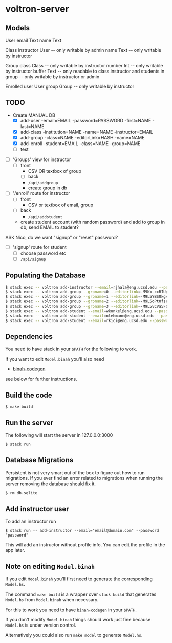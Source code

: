# voltron-server

## Models

User
  email      Text
  name       Text

Class
  instructor User   -- only writable by admin
  name       Text   -- only writable by instructor

Group
  class      Class  -- only writable by instructor
  number     Int    -- only writable by instructor
  buffer     Text   -- only readable to class.instructor and students in group
                    -- only writable by instructor or admin

Enrolled
  user       User
  group      Group  -- only writable by instructor


## TODO

- Create MANUAL DB
  - [x] add-user   -email=EMAIL      -password=PASSWORD -first=NAME -last=NAME
  - [x] add-class  -institution=NAME -name=NAME         -instructor=EMAIL
  - [x] add-group  -class=NAME       -editorLink=HASH   -name=NAME
  - [x] add-enroll -student=EMAIL    -class=NAME        -group=NAME
  - [ ] test

- [ ] 'Groups' view for instructor
  - [ ] front
	- CSV OR textbox of group
    - [ ] back
	- `/api/addgroup`
	- create group in db

- [ ] '/enroll' route for instructor
    - [ ] front
    	- CSV or textbox of email, group
    - [ ] back
    	- `/api/addstudent`
	- create student account (with random password) and add to group in db, send EMAIL to student?

ASK Nico, do we want "signup" or "reset" password?

- [ ] 'signup' route for student
    - [ ]  choose password etc
    - [ ] `/api/signup`

## Populating the Database

```sh
$ stack exec -- voltron add-instructor --email=rjhala@eng.ucsd.edu --password=rjhala
$ stack exec -- voltron add-group --grpname=0 --editorlink=-M9Kx-cxRIUgCqVCtjCr
$ stack exec -- voltron add-group --grpname=1 --editorlink=-M9L5YBS0kgvUfuz0Ckc
$ stack exec -- voltron add-group --grpname=2 --editorlink=-M9L5oPt0fsruy16vntv
$ stack exec -- voltron add-group --grpname=3 --editorlink=-M9L5vCVa5FQ0noobA9V
$ stack exec -- voltron add-student --email=wkunkel@eng.ucsd.edu --password=rose --grpname=0
$ stack exec -- voltron add-student --email=nlehmann@eng.ucsd.edu --password=nico --grpname=0
$ stack exec -- voltron add-student --email=rkici@eng.ucsd.edu --password=rkici --grpname=1
```

## Dependencies

You need to have stack in your `$PATH` for the following to work. 

If you want to edit `Model.binah` you'll also need 

- [binah-codegen](https://github.com/nilehmann/binah-codegen) 

see below for further instructions.

## Build the code

```
$ make build
```

## Run the server

The following will start the server in 127.0.0.0:3000

```
$ stack run
```

## Database Migrations

Persistent is not very smart out of the box to figure out how to run migrations. If you ever find an
error related to migrations when running the server removing the database should fix it.

```bash
$ rm db.sqlite
```

## Add instructor user

To add an instructor run

```
$ stack run -- add-instructor --email="email@domain.com" --password "password"
```

This will add an instructor without profile info. You can edit the profile in the app later.

## Note on editing `Model.binah`

If you edit `Model.binah` you'll first need to generate the corresponding `Model.hs`. 

The command `make build` is a wrapper over `stack build` that generates `Model.hs` from `Model.binah` when necessary. 

For this to work you need to have [`binah-codegen`](https://github.com/nilehmann/binah-codegen) in your `$PATH`.

If you don't modify `Model.binah` things should work just fine because `Model.hs` is under version control. 

Alternatively you could also run `make model` to generate `Model.hs`.
